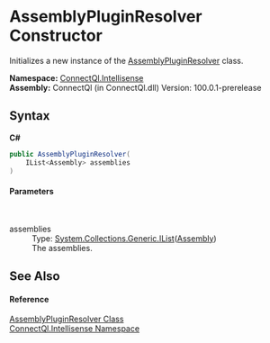 # AssemblyPluginResolver Constructor 
 

Initializes a new instance of the <a href="T_ConnectQl_Intellisense_AssemblyPluginResolver">AssemblyPluginResolver</a> class.

**Namespace:**&nbsp;<a href="N_ConnectQl_Intellisense">ConnectQl.Intellisense</a><br />**Assembly:**&nbsp;ConnectQl (in ConnectQl.dll) Version: 100.0.1-prerelease

## Syntax

**C#**<br />
``` C#
public AssemblyPluginResolver(
	IList<Assembly> assemblies
)
```


#### Parameters
&nbsp;<dl><dt>assemblies</dt><dd>Type: <a href="http://msdn2.microsoft.com/en-us/library/5y536ey6" target="_blank">System.Collections.Generic.IList</a>(<a href="http://msdn2.microsoft.com/en-us/library/xbe1wdx9" target="_blank">Assembly</a>)<br />The assemblies.</dd></dl>

## See Also


#### Reference
<a href="T_ConnectQl_Intellisense_AssemblyPluginResolver">AssemblyPluginResolver Class</a><br /><a href="N_ConnectQl_Intellisense">ConnectQl.Intellisense Namespace</a><br />